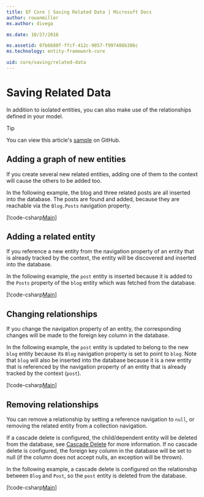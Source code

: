 ```yaml
---
title: EF Core | Saving Related Data | Microsoft Docs
author: rowanmiller
ms.author: divega

ms.date: 10/27/2016

ms.assetid: 07b6680f-ffcf-412c-9857-f997486b386c
ms.technology: entity-framework-core

uid: core/saving/related-data
---
```

# Saving Related Data

In addition to isolated entities, you can also make use of the relationships defined in your model.

> [!TIP]
> You can view this article's [sample](https://github.com/aspnet/EntityFramework.Docs/tree/master/samples/core/Saving/Saving/RelatedData/) on GitHub.

## Adding a graph of new entities

If you create several new related entities, adding one of them to the context will cause the others to be added too.

In the following example, the blog and three related posts are all inserted into the database. The posts are found and added, because they are reachable via the `Blog.Posts` navigation property.

[!code-csharp[Main](../../../../samples/core/Saving/Saving/RelatedData/Sample.cs#AddingGraphOfEntities)]

## Adding a related entity

If you reference a new entity from the navigation property of an entity that is already tracked by the context, the entity will be discovered and inserted into the database.

In the following example, the `post` entity is inserted because it is added to the `Posts` property of the `blog` entity which was fetched from the database.

[!code-csharp[Main](../../../../samples/core/Saving/Saving/RelatedData/Sample.cs#AddingRelatedEntity)]

## Changing relationships

If you change the navigation property of an entity, the corresponding changes will be made to the foreign key column in the database.

In the following example, the `post` entity is updated to belong to the new `blog` entity because its `Blog` navigation property is set to point to `blog`. Note that `blog` will also be inserted into the database because it is a new entity that is referenced by the navigation property of an entity that is already tracked by the context (`post`).

[!code-csharp[Main](../../../../samples/core/Saving/Saving/RelatedData/Sample.cs#ChangingRelationships)]

## Removing relationships

You can remove a relationship by setting a reference navigation to `null`, or removing the related entity from a collection navigation.

If a cascade delete is configured, the child/dependent entity will be deleted from the database, see [Cascade Delete](cascade-delete.md) for more information. If no cascade delete is configured, the foreign key column in the database will be set to null (if the column does not accept nulls, an exception will be thrown).

In the following example, a cascade delete is configured on the relationship between `Blog` and `Post`, so the `post` entity is deleted from the database.

[!code-csharp[Main](../../../../samples/core/Saving/Saving/RelatedData/Sample.cs#RemovingRelationships)]

